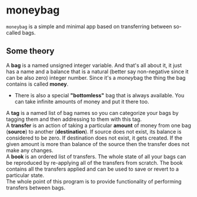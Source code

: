 # moneybag

`moneybag` is a simple and minimal app based on transferring between so-called
bags.

## Some theory

A **bag** is a named unsigned integer variable. And that's all about it, it
just has a name and a balance that is a natural (better say non-negative since
it can be also zero) integer number. Since it's a *money*bag the thing the bag
contains is called **money**.
- There is also a special **"bottomless"** bag that is always available. You
can take infinite amounts of money and put it there too.

A **tag** is a named list of bag names so you can categorize your bags by
tagging them and then addressing to them with this tag.\
A **transfer** is an action of taking a particular **amount** of money from
one bag (**source**) to another (**destination**). If source does not exist,
its balance is considered to be zero. If destination does not exist, it gets
created. If the given amount is more than balance of the source then the
transfer does not make any changes.\
A **book** is an ordered list of transfers. The whole state of all your bags
can be reproduced by re-applying all of the transfers from scratch. The book
contains all the transfers applied and can be used to save or revert to a
particular state.\
The whole point of this program is to provide functionality of performing
transfers between bags.
